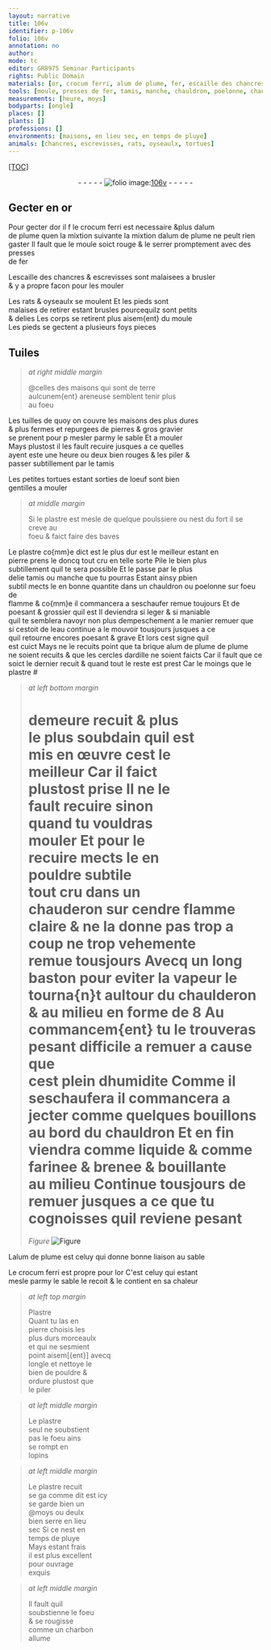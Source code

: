 ```yaml
---
layout: narrative
title: 106v
identifier: p-106v
folio: 106v
annotation: no
author:
mode: tc
editor: GR8975 Seminar Participants
rights: Public Domain
materials: [or, crocum ferri, alum de plume, fer, escaille des chancres & escrevisses, Tuiles, terre aulcunem{ent} areneuse, tuilles, pierres, gravier, plastre, poulssiere, pierre, eau, brique, ardille, Plastre, charbon]
tools: [moule, presses de fer, tamis, manche, chauldron, poelonne, chauderon, baston, chaulderon, ongle]
measurements: [heure, moys]
bodyparts: [ongle]
places: []
plants: []
professions: []
environments: [maisons, en lieu sec, en temps de pluye]
animals: [chancres, escrevisses, rats, oyseaulx, tortues]
---
```


<p><a href="{{site.url}}/{{base.url}}/diplomatic/">[TOC]</a></p><div class="folio" align="center">- - - - - <a href="http://gallica.bnf.fr/ark:/12148/btv1b10500001g/f218.image" target="_blank"><img src="https://cu-mkp.github.io/2017-workshop-edition/assets/photo-icon.png" alt="folio image: " style="display:inline-block; margin-bottom:-3px;"/>106v</a> - - - - - </div>  
  

## Gecter en <span class="m">or</span>

 
Pour gecter d<span class="m">or</span> <span class="del">il f</span> le <span class="m">crocum ferri</span> est necessaire <span class="add">&plus d<span class="m">alum<br/> de plume</span> quen la mixtion suivante la mixtion d<span class="m">alum de plume</span> ne peult rien<br/> gaster Il fault que le <span class="tl">moule</span> soict rouge & le serrer promptement avec des <span class="tl">presses<br/> de <span class="m">fer</span></span></span>
 
L<span class="m">escaille des <span class="al">chancres</span> & <span class="al">escrevisses</span></span> sont malaisees a brusler<br/> & y a propre facon pour les mouler
 
Les <span class="al">rats</span> & <span class="al">oyseaulx</span> se moulent Et les pieds sont<br/> malaises de retirer estant brusles pourcequilz sont petits<br/> & delies Les corps se retirent plus aisem{ent} du <span class="tl">moule</span><br/> Les pieds se gectent a plusieurs <span class="del">foys</span> pieces
 
 
  

## <span class="m">Tuiles</span>

 
> *at right middle margin*
> 
> 
>   @celles des <span class="env">maisons</span> qui sont de <span class="m">terre<br/> aulcunem{ent} areneuse</span> semblent tenir plus<br/> au foeu
 
Les <span class="m">tuilles</span> de quoy on couvre les <span class="env">maisons</span> des plus dures<br/> & plus fermes et repurgees de <span class="m">pierres</span> & gros <span class="m">gravier</span><br/> se prenent pour <span class="del">p</span> mesler parmy le sable <span class="del">Et</span> a mouler<br/> Mays plustost il les fault recuire jusques a ce quelles<br/> ayent este une <span class="ms"><span class="tmp">heure</span></span> ou deux bien rouges & les piler &<br/> passer subtillement par le <span class="tl">tamis</span>
 
Les petites <span class="al">tortues</span> estant sorties de loeuf sont bien<br/> gentilles a mouler
 
> *at middle margin*
> 
> 
>   Si le <span class="m">plastre</span> est mesle de quelque <span class="m">poulssiere</span> ou nest du fort il se creve au<br/> foeu & faict faire des baves
 
Le <span class="m">plastre</span> co{mm}e dict est le plus dur est le meilleur estant en<br/> <span class="m">pierre</span> prens le doncq tout cru en telle sorte Pile le <span class="del">bien</span> <span class="add">plus</span><br/> subtillement quil te sera possible Et le passe par le plus<br/> delie <span class="tl">tamis</span> ou <span class="tl">manche</span> que tu pourras Estant ainsy <span class="del">p</span><span class="add">b</span>ien<br/> subtil mects le <span class="add">en bonne quantite</span> dans un <span class="tl">chauldron</span> ou <span class="tl">poelonne</span> sur foeu de<br/> flamme & co{mm}e il commancera a seschaufer remue toujours Et de<br/> poesant & grossier quil est Il deviendra si leger & si maniable<br/> quil te semblera navoyr non plus dempeschement a le <span class="del">manier</span> <span class="add">remuer</span> que<br/> si cestoit de l<span class="m">eau</span> continue a le mouvoir tousjours jusques a ce<br/> quil retourne encores poesant & grave Et lors cest signe quil<br/> est cuict <span class="add">Mays ne le recuits point que ta <span class="m">brique</span> <span class="m">alum de plume</span> de plume<br/> ne soient recuits & que les cercles d<span class="m">ardille</span> ne soient faicts Car il fault que ce<br/> soict le dernier recuit & quand tout le reste est prest Car le moings que le <span class="m">plastre</span> #</span><br/> 
 
> *at left bottom margin*
> 
> 
>   # demeure recuit & <span class="del">plus</span><br/> le plus soubdain quil est<br/> mis en œuvre cest le<br/> meilleur Car il faict<br/> plustost prise Il ne le<br/> fault recuire sinon<br/> quand tu vouldras<br/> mouler Et pour le<br/> recuire mects le en<br/> pouldre subtile<br/> tout cru dans un<br/> <span class="tl">chauderon</span> sur <span class="del">cendre</span> flamme claire & ne la donne pas trop a coup ne trop vehemente<br/> remue tousjours Avecq un long <span class="tl">baston</span> pour eviter la vapeur le tourna{n}t aultour du <span class="tl">chaulderon</span><br/> & au milieu en forme de 8 Au commancem{ent} tu le trouveras pesant <span class="del">difficile</span> a remuer a cause que<br/> cest plein dhumidite Comme il seschaufera il commancera a jecter comme quelques bouillons<br/> au bord du <span class="tl">chauldron</span> Et en fin viendra comme liquide & comme farinee & brenee & bouillante<br/> au milieu Continue tousjours de remuer jusques a ce que tu cognoisses quil reviene pesant 
> *Figure*
> <a href="https://drive.google.com/open?id=0B9-oNrvWdlO5Uy11NEVSUG0wTkk" target="_blank"><img src="https://cu-mkp.github.io/GR8975-edition/assets/photo-icon.png" alt="Figure" style="display:inline-block; margin-bottom:-3px;"/></a>
 
 
L<span class="m">alum de plume</span> est celuy qui donne bonne liaison au sable
 
Le <span class="m">crocum ferri</span> est propre pour l<span class="m">or</span> C'est celuy qui estant<br/> mesle parmy le sable le recoit & le contient en sa chaleur
 
> *at left top margin*
> 
> 
>   <span class="m">Plastre</span><br/> Quant tu las en<br/> pierre choisis les<br/> plus durs morceaulx<br/> et qui ne sesmient<br/> point aisem[{ent}] avecq<br/> l<span class="tl"><span class="bp">ongle</span></span> et nettoye le<br/> bien de pouldre &<br/> ordure plustost que<br/> le piler
 
> *at left middle margin*
> 
> 
>   Le <span class="m">plastre</span><br/> seul ne soubstient<br/> pas le foeu ains<br/> se rompt en<br/> lopins
 
> *at left middle margin*
> 
> 
>   Le <span class="m">plastre</span> recuit<br/> <span class="del">se ga</span> comme dit est icy<br/> se garde bien un<br/> @<span class="ms"><span class="tmp">moys</span></span> ou deulx<br/> bien serre <span class="env">en lieu<br/> sec</span> Si ce nest <span class="tmp"><span class="env">en<br/> temps de pluye</span></span><br/> Mays estant frais<br/> il est plus excellent<br/> pour ouvrage<br/> exquis
 
> *at left middle margin*
> 
> 
>   Il fault quil<br/> soubstienne le foeu<br/> & se rougisse<br/> comme un <span class="m">charbon</span><br/> allume
 
